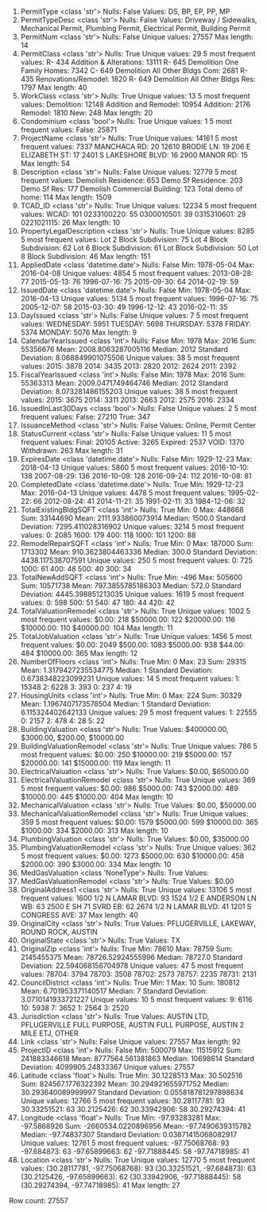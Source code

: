   1. PermitType
	<class 'str'>
	Nulls: False
	Values: DS, BP, EP, PP, MP
  2. PermitTypeDesc
	<class 'str'>
	Nulls: False
	Values: Driveway / Sidewalks, Mechanical Permit, Plumbing Permit, Electrical Permit, Building Permit
  3. PermitNum
	<class 'str'>
	Nulls: False
	Unique values: 27557
	Max length: 14
  4. PermitClass
	<class 'str'>
	Nulls: True
	Unique values: 29
	5 most frequent values:
		R- 434 Addition & Alterations:	13111
		R- 645 Demolition One Family Homes:	7342
		C- 649 Demolition All Other Bldgs Com:	2681
		R- 435 Renovations/Remodel:	1820
		R- 649 Demolition All Other Bldgs Res:	1797
	Max length: 40
  5. WorkClass
	<class 'str'>
	Nulls: True
	Unique values: 13
	5 most frequent values:
		Demolition:	12148
		Addition and Remodel:	10954
		Addition:	2176
		Remodel:	1810
		New:	248
	Max length: 20
  6. Condominium
	<class 'bool'>
	Nulls: True
	Unique values: 1
	5 most frequent values:
		False:	25871
  7. ProjectName
	<class 'str'>
	Nulls: True
	Unique values: 14161
	5 most frequent values:
		7337 MANCHACA RD:	20
		12610 BRODIE LN:	19
		206 E ELIZABETH ST:	17
		2401 S LAKESHORE BLVD:	16
		2900 MANOR RD:	15
	Max length: 54
  8. Description
	<class 'str'>
	Nulls: False
	Unique values: 12779
	5 most frequent values:
		Demolish Residence:	653
		Demo Sf Residence:	203
		Demo Sf Res:	177
		Demolish Commercial Building:	123
		Total demo of home:	114
	Max length: 1509
  9. TCAD_ID
	<class 'str'>
	Nulls: True
	Unique values: 12234
	5 most frequent values:
		WCAD:	101
		0233100220:	55
		0300010501:	39
		0315310601:	29
		0221021115:	26
	Max length: 10
 10. PropertyLegalDescription
	<class 'str'>
	Nulls: True
	Unique values: 8285
	5 most frequent values:
		Lot 2 Block   Subdivision:	75
		Lot 4 Block   Subdivision:	62
		Lot 6 Block   Subdivision:	61
		Lot   Block   Subdivision:	50
		Lot 8 Block   Subdivision:	46
	Max length: 151
 11. AppliedDate
	<class 'datetime.date'>
	Nulls: False
	Min: 1978-05-04
	Max: 2016-04-08
	Unique values: 4854
	5 most frequent values:
		2013-08-28:	77
		2015-05-13:	76
		1996-07-16:	75
		2015-09-30:	64
		2014-02-19:	59
 12. IssuedDate
	<class 'datetime.date'>
	Nulls: False
	Min: 1978-05-04
	Max: 2016-04-13
	Unique values: 5134
	5 most frequent values:
		1996-07-16:	75
		2005-12-07:	58
		2015-03-30:	49
		1996-12-12:	43
		2016-02-11:	35
 13. DayIssued
	<class 'str'>
	Nulls: False
	Unique values: 7
	5 most frequent values:
		WEDNESDAY:	5951
		TUESDAY:	5698
		THURSDAY:	5378
		FRIDAY:	5374
		MONDAY:	5076
	Max length: 9
 14. CalendarYearIssued
	<class 'int'>
	Nulls: False
	Min: 1978
	Max: 2016
	Sum: 55356676
	Mean: 2008.8063287005116
	Median: 2012
	Standard Deviation: 8.068849901075506
	Unique values: 38
	5 most frequent values:
		2015:	3878
		2014:	3435
		2013:	2820
		2012:	2624
		2011:	2392
 15. FiscalYearIssued
	<class 'int'>
	Nulls: False
	Min: 1978
	Max: 2016
	Sum: 55363313
	Mean: 2009.0471749464746
	Median: 2012
	Standard Deviation: 8.073281486155203
	Unique values: 38
	5 most frequent values:
		2015:	3675
		2014:	3311
		2013:	2663
		2012:	2575
		2016:	2334
 16. IssuedInLast30Days
	<class 'bool'>
	Nulls: False
	Unique values: 2
	5 most frequent values:
		False:	27210
		True:	347
 17. IssuanceMethod
	<class 'str'>
	Nulls: False
	Values: Online, Permit Center
 18. StatusCurrent
	<class 'str'>
	Nulls: False
	Unique values: 11
	5 most frequent values:
		Final:	20105
		Active:	3265
		Expired:	2537
		VOID:	1370
		Withdrawn:	263
	Max length: 31
 19. ExpiresDate
	<class 'datetime.date'>
	Nulls: False
	Min: 1929-12-23
	Max: 2018-04-13
	Unique values: 5860
	5 most frequent values:
		2016-10-10:	138
		2007-08-29:	136
		2016-10-09:	128
		2016-09-24:	112
		2016-10-08:	81
 20. CompletedDate
	<class 'datetime.date'>
	Nulls: True
	Min: 1929-12-23
	Max: 2016-04-13
	Unique values: 4478
	5 most frequent values:
		1995-02-22:	66
		2012-08-24:	41
		2014-11-21:	35
		1991-02-11:	33
		1984-12-06:	32
 21. TotalExistingBldgSQFT
	<class 'int'>
	Nulls: True
	Min: 0
	Max: 448668
	Sum: 33144690
	Mean: 2111.933860073914
	Median: 1500.0
	Standard Deviation: 7295.411028316902
	Unique values: 3214
	5 most frequent values:
		0:	2085
		1600:	179
		400:	118
		1000:	101
		1200:	88
 22. RemodelRepairSQFT
	<class 'int'>
	Nulls: True
	Min: 0
	Max: 187000
	Sum: 1713302
	Mean: 910.3623804463336
	Median: 300.0
	Standard Deviation: 4438.117538707591
	Unique values: 250
	5 most frequent values:
		0:	725
		1000:	61
		400:	48
		500:	40
		300:	34
 23. TotalNewAddSQFT
	<class 'int'>
	Nulls: True
	Min: -496
	Max: 505600
	Sum: 10571738
	Mean: 797.3855785186303
	Median: 572.0
	Standard Deviation: 4445.398851213035
	Unique values: 1619
	5 most frequent values:
		0:	598
		500:	51
		540:	47
		180:	44
		420:	42
 24. TotalValuationRemodel
	<class 'str'>
	Nulls: True
	Unique values: 1002
	5 most frequent values:
		$0.00:	218
		$50000.00:	122
		$20000.00:	116
		$10000.00:	110
		$40000.00:	104
	Max length: 11
 25. TotalJobValuation
	<class 'str'>
	Nulls: True
	Unique values: 1456
	5 most frequent values:
		$0.00:	2049
		$500.00:	1083
		$5000.00:	938
		$44.00:	484
		$10000.00:	365
	Max length: 12
 26. NumberOfFloors
	<class 'int'>
	Nulls: True
	Min: 0
	Max: 23
	Sum: 29315
	Mean: 1.3179427235534775
	Median: 1
	Standard Deviation: 0.6738348223099231
	Unique values: 14
	5 most frequent values:
		1:	15348
		2:	6228
		3:	393
		0:	237
		4:	19
 27. HousingUnits
	<class 'int'>
	Nulls: True
	Min: 0
	Max: 224
	Sum: 30329
	Mean: 1.1967407173578504
	Median: 1
	Standard Deviation: 6.115324402642133
	Unique values: 29
	5 most frequent values:
		1:	22555
		0:	2157
		2:	478
		4:	28
		5:	22
 28. BuildingValuation
	<class 'str'>
	Nulls: True
	Values: $400000.00, $3000.00, $200.00, $10000.00
 29. BuildingValuationRemodel
	<class 'str'>
	Nulls: True
	Unique values: 786
	5 most frequent values:
		$0.00:	250
		$10000.00:	219
		$5000.00:	157
		$20000.00:	141
		$15000.00:	119
	Max length: 11
 30. ElectricalValuation
	<class 'str'>
	Nulls: True
	Values: $0.00, $65000.00
 31. ElectricalValuationRemodel
	<class 'str'>
	Nulls: True
	Unique values: 369
	5 most frequent values:
		$0.00:	986
		$5000.00:	743
		$2000.00:	489
		$10000.00:	445
		$1000.00:	404
	Max length: 10
 32. MechanicalValuation
	<class 'str'>
	Nulls: True
	Values: $0.00, $50000.00
 33. MechanicalValuationRemodel
	<class 'str'>
	Nulls: True
	Unique values: 359
	5 most frequent values:
		$0.00:	1579
		$5000.00:	599
		$10000.00:	365
		$1000.00:	334
		$2000.00:	313
	Max length: 10
 34. PlumbingValuation
	<class 'str'>
	Nulls: True
	Values: $0.00, $35000.00
 35. PlumbingValuationRemodel
	<class 'str'>
	Nulls: True
	Unique values: 362
	5 most frequent values:
		$0.00:	1273
		$5000.00:	630
		$10000.00:	458
		$2000.00:	390
		$3000.00:	334
	Max length: 10
 36. MedGasValuation
	<class 'NoneType'>
	Nulls: True
	Values: 
 37. MedGasValuationRemodel
	<class 'str'>
	Nulls: True
	Values: $0.00
 38. OriginalAddress1
	<class 'str'>
	Nulls: True
	Unique values: 13106
	5 most frequent values:
		1600 1/2 N LAMAR BLVD:	93
		1524 1/2 E ANDERSON LN WB:	63
		2500 E SH 71 SVRD EB:	62
		2674 1/2 N LAMAR BLVD:	41
		1201 S CONGRESS AVE:	37
	Max length: 40
 39. OriginalCity
	<class 'str'>
	Nulls: True
	Values: PFLUGERVILLE, LAKEWAY, ROUND ROCK, AUSTIN
 40. OriginalState
	<class 'str'>
	Nulls: True
	Values: TX
 41. OriginalZip
	<class 'int'>
	Nulls: True
	Min: 78610
	Max: 78759
	Sum: 2145455375
	Mean: 78726.52924555996
	Median: 78727.0
	Standard Deviation: 22.594068156704978
	Unique values: 47
	5 most frequent values:
		78704:	3794
		78703:	3508
		78702:	2573
		78757:	2235
		78731:	2131
 42. CouncilDistrict
	<class 'int'>
	Nulls: True
	Min: 1
	Max: 10
	Sum: 180812
	Mean: 6.701953371140517
	Median: 7
	Standard Deviation: 3.0710141933721227
	Unique values: 10
	5 most frequent values:
		9:	6116
		10:	5938
		7:	3652
		1:	2564
		3:	2520
 43. Jurisdiction
	<class 'str'>
	Nulls: True
	Values: AUSTIN LTD, PFLUGERVILLE FULL PURPOSE, AUSTIN FULL PURPOSE, AUSTIN 2 MILE ETJ, OTHER
 44. Link
	<class 'str'>
	Nulls: False
	Unique values: 27557
	Max length: 92
 45. ProjectID
	<class 'int'>
	Nulls: False
	Min: 500079
	Max: 11515912
	Sum: 241883346618
	Mean: 8777564.561381863
	Median: 10698614
	Standard Deviation: 4099905.24833367
	Unique values: 27557
 46. Latitude
	<class 'float'>
	Nulls: True
	Min: 30.1228513
	Max: 30.502516
	Sum: 824567.1776322392
	Mean: 30.294921655971752
	Median: 30.293640089999997
	Standard Deviation: 0.055818781297898634
	Unique values: 12766
	5 most frequent values:
		30.28117781:	93
		30.33251521:	63
		30.2125426:	62
		30.33942906:	58
		30.29274394:	41
 47. Longitude
	<class 'float'>
	Nulls: True
	Min: -97.93283281
	Max: -97.5868926
	Sum: -2660534.0220896956
	Mean: -97.7490639315782
	Median: -97.74837307
	Standard Deviation: 0.03871415068082917
	Unique values: 12761
	5 most frequent values:
		-97.75068768:	93
		-97.684873:	63
		-97.65899663:	62
		-97.71888445:	58
		-97.74718985:	41
 48. Location
	<class 'str'>
	Nulls: True
	Unique values: 12770
	5 most frequent values:
		(30.28117781, -97.75068768):	93
		(30.33251521, -97.684873):	63
		(30.2125426, -97.65899663):	62
		(30.33942906, -97.71888445):	58
		(30.29274394, -97.74718985):	41
	Max length: 27

Row count: 27557
